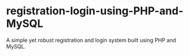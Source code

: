 # registration-login-using-PHP-and-MySQL
A simple yet robust registration and login system built using PHP and MySQL.
